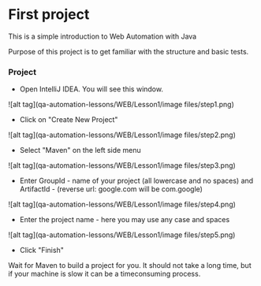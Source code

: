 # First project

This is a simple introduction to Web Automation with Java

Purpose of this project is to get familiar with the structure and basic tests.

### Project

  -  Open IntelliJ IDEA. You will see this window. 

![alt tag](qa-automation-lessons/WEB/Lesson1/image files/step1.png)

  -  Click on "Create New Project"

![alt tag](qa-automation-lessons/WEB/Lesson1/image files/step2.png)

  -  Select "Maven" on the left side menu

![alt tag](qa-automation-lessons/WEB/Lesson1/image files/step3.png)

  -  Enter GroupId - name of your project (all lowercase and no spaces) and ArtifactId - (reverse url: google.com will be com.google)

![alt tag](qa-automation-lessons/WEB/Lesson1/image files/step4.png)

  -  Enter the project name - here you may use any case and spaces

![alt tag](qa-automation-lessons/WEB/Lesson1/image files/step5.png)

  -  Click "Finish"


Wait for Maven to build a project for you. It should not take a long time, but if your machine is slow it can be a timeconsuming process.